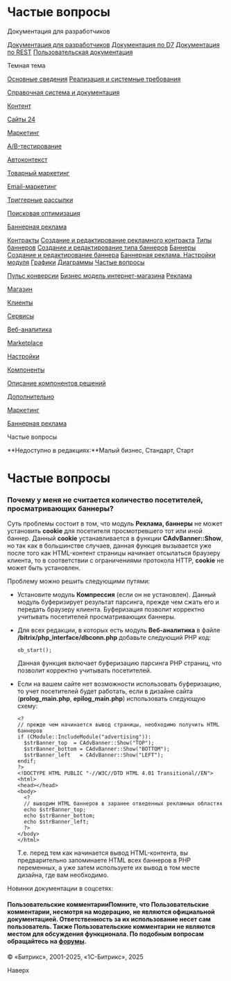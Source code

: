 # Частые вопросы

Документация для разработчиков

[Документация для разработчиков](https://dev.1c-bitrix.ru/api_help/)
[Документация по D7](https://dev.1c-bitrix.ru/api_d7/)
[Документация по REST](https://dev.1c-bitrix.ru/rest_help/)
[Пользовательская документация](https://dev.1c-bitrix.ru/user_help/)

Темная тема

[Основные сведения](/user_help/index.php)
[Реализация и системные требования](/user_help/reqintro.php)

[Справочная система и документация](/user_help/help/index.php)

[Контент](/user_help/content/index.php)

[Сайты 24](/user_help/sites24/index.php)

[Маркетинг](/user_help/marketing/index.php)

[A/B-тестирование](/user_help/marketing/ab_testing/index.php)

[Автоконтекст](/user_help/marketing/context_adv/index.php)

[Товарный маркетинг](/user_help/marketing/discounts/index.php)

[Email-маркетинг](/user_help/marketing/sender/index.php)

[Триггерные рассылки](/user_help/marketing/triggered_emails/index.php)

[Поисковая оптимизация](/user_help/marketing/seo/index.php)

[Баннерная реклама](/user_help/marketing/advertising/index.php)

[Контракты](/user_help/marketing/advertising/adv_contract_list.php)
[Создание и редактирование рекламного контракта](/user_help/marketing/advertising/adv_contract_edit.php)
[Типы баннеров](/user_help/marketing/advertising/adv_type_list.php)
[Создание и редактирование типа баннеров](/user_help/marketing/advertising/adv_type_edit.php)
[Баннеры](/user_help/marketing/advertising/adv_banner_list.php)
[Создание и редактирование баннера](/user_help/marketing/advertising/adv_banner_edit.php)
[Баннерная реклама. Настройки модуля](/user_help/marketing/advertising/settings.php)
[Графики](/user_help/marketing/advertising/adv_graph_list.php)
[Диаграммы](/user_help/marketing/advertising/adv_diagram_list.php)
[Частые вопросы](/user_help/marketing/advertising/faq.php)

[Пульс конверсии](/user_help/marketing/conversion_pulse.php)
[Бизнес модель интернет-магазина](/user_help/marketing/web_store_business_model.php)
[Реклама](/user_help/marketing/ads.php)

[Магазин](/user_help/store/index.php)

[Клиенты](/user_help/clients/index.php)

[Сервисы](/user_help/service/index.php)

[Веб-аналитика](/user_help/statistic/index.php)

[Marketplace](/user_help/marketplace/index.php)

[Настройки](/user_help/settings/index.php)

[Компоненты](/user_help/components/index.php)

[Описание компонентов решений](/user_help/description_decisions/index.php)

[Дополнительно](/user_help/additional/index.php)

[Маркетинг](/user_help/marketing/index.php)

[Баннерная реклама](/user_help/marketing/advertising/index.php)

Частые вопросы

**Недоступно в редакциях:**Малый бизнес, Стандарт, Старт

# Частые вопросы

### Почему у меня не считается количество посетителей, просматривающих баннеры?

Суть проблемы состоит в том, что модуль **Реклама, баннеры** не может уcтановить **cookie** для посетителя просмотревшего тот или иной баннер. Данный **cookie** устанавливается в функции **CAdvBanner::Show**, но так как в большинстве случаев, данная функция вызывается уже после того как HTML-контент страницы начинает отсылаться браузеру клиента, то в соответствии с ограничениями протокола HTTP, **cookie** не может быть установлен.

Проблему можно решить следующими путями:

* Установите модуль **Компрессия** (если он не установлен). Данный модуль буферизирует результат парсинга, прежде чем сжать его и передать браузеру клиента. Буферизация позволит корректно учитывать посетителей просматривающих баннеры.
* Для всех редакции, в которых есть модуль **Веб-аналитика** в файле **/bitrix/php\_interface/dbconn.php** добавьте следующий PHP код:
    
    

  ```
  ob_start();
  ```

  Данная функция включает буферизацию парсинга PHP страниц, что позволит корректно учитывать посетителей.
* Если на вашем сайте нет возможности использовать буферизацию, то учет посетителей будет работать, если в дизайне сайта (**prolog\_main.php**, **epilog\_main.php**) использовать следующую схему:
    
    

  ```
  <?  
  // прежде чем начинается вывод страницы, необходимо получить HTML баннеров  
  if (CModule::IncludeModule("advertising")):  
  	$strBanner_top	= CAdvBanner::Show("TOP");   
  	$strBanner_bottom = CAdvBanner::Show("BOTTOM");   
  	$strBanner_left   = CAdvBanner::Show("LEFT");   
  endif;  
  ?>  
  <!DOCTYPE HTML PUBLIC "-//W3C//DTD HTML 4.01 Transitional//EN">  
  <html>  
  <head></head>  
  <body>  
  	<?  
  	// выводим HTML баннеров в заранее отведенных рекламных областях  
  	echo $strBanner_top;  
  	echo $strBanner_bottom;  
  	echo $strBanner_left;  
  	?>  
  </body>  
  </html>  

  ```

  Т.е. перед тем как начинается вывод HTML-контента, вы предварительно запоминаете HTML всех баннеров в PHP переменных, а уже затем используете их вывод в том месте дизайна, где вам необходимо.

Новинки документации в соцсетях:

#### Пользовательские комментарииПомните, что Пользовательские комментарии, несмотря на модерацию, не являются официальной документацией. Ответственность за их использование несет сам пользователь. Также Пользовательские комментарии не являются местом для обсуждения функционала. По подобным вопросам обращайтесь на [форумы](http://dev.1c-bitrix.ru/community/forums/group1/).

© «Битрикс», 2001-2025, «1С-Битрикс», 2025

Наверх